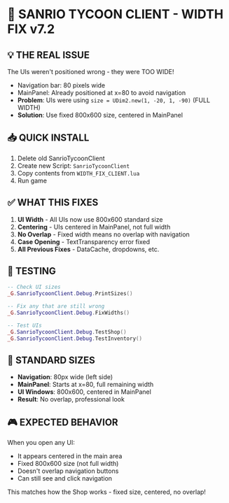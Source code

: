 # 🎯 SANRIO TYCOON CLIENT - WIDTH FIX v7.2

## 💡 THE REAL ISSUE

The UIs weren't positioned wrong - they were TOO WIDE!

- Navigation bar: 80 pixels wide
- MainPanel: Already positioned at x=80 to avoid navigation
- **Problem**: UIs were using `size = UDim2.new(1, -20, 1, -90)` (FULL WIDTH)
- **Solution**: Use fixed 800x600 size, centered in MainPanel

## 📥 QUICK INSTALL

1. Delete old SanrioTycoonClient
2. Create new Script: `SanrioTycoonClient`
3. Copy contents from `WIDTH_FIX_CLIENT.lua`
4. Run game

## ✅ WHAT THIS FIXES

1. **UI Width** - All UIs now use 800x600 standard size
2. **Centering** - UIs centered in MainPanel, not full width
3. **No Overlap** - Fixed width means no overlap with navigation
4. **Case Opening** - TextTransparency error fixed
5. **All Previous Fixes** - DataCache, dropdowns, etc.

## 🧪 TESTING

```lua
-- Check UI sizes
_G.SanrioTycoonClient.Debug.PrintSizes()

-- Fix any that are still wrong
_G.SanrioTycoonClient.Debug.FixWidths()

-- Test UIs
_G.SanrioTycoonClient.Debug.TestShop()
_G.SanrioTycoonClient.Debug.TestInventory()
```

## 📏 STANDARD SIZES

- **Navigation**: 80px wide (left side)
- **MainPanel**: Starts at x=80, full remaining width
- **UI Windows**: 800x600, centered in MainPanel
- **Result**: No overlap, professional look

## 🎮 EXPECTED BEHAVIOR

When you open any UI:
- It appears centered in the main area
- Fixed 800x600 size (not full width)
- Doesn't overlap navigation buttons
- Can still see and click navigation

This matches how the Shop works - fixed size, centered, no overlap!